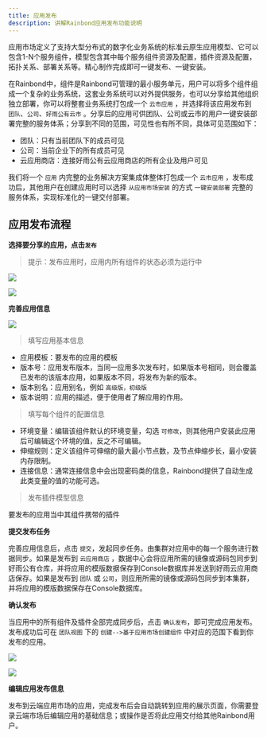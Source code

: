 ```yaml
---
title: 应用发布
description: 讲解Rainbond应用发布功能说明
---
```


应用市场定义了支持大型分布式的数字化业务系统的标准云原生应用模型、它可以包含1-N个服务组件，模型包含其中每个服务组件资源及配置，插件资源及配置，拓扑关系、部署关系等。精心制作完成即可一键发布、一键安装。

在Rainbond中，组件是Rainbond可管理的最小服务单元，用户可以将多个组件组成一个复杂的业务系统，这套业务系统可以对外提供服务，也可以分享给其他组织独立部署，你可以将整套业务系统打包成一个 `云市应用` ，并选择将该应用发布到 `团队`、`公司`、`好雨公有云市` 。分享后的应用可供团队、公司或云市的用户一键安装部署完整的服务体系；分享到不同的范围，可见性也有所不同，具体可见范围如下：

* 团队：只有当前团队下的成员可见
* 公司：当前企业下的所有成员可见
* 云应用商店：连接好雨公有云应用商店的所有企业及用户可见

我们将一个 `应用` 内完整的业务解决方案集成体整体打包成一个 `云市应用` ，发布成功后，其他用户在创建应用时可以选择 `从应用市场安装` 的方式 `一键安装部署` 完整的服务体系，实现标准化的一键交付部署。


## 应用发布流程

**选择要分享的应用，点击`发布`**

> 提示：发布应用时，应用内所有组件的状态必须为运行中

![](https://static.goodrain.com/images/docs/5.2/user-manual/app-manage/share-app/Application%20Publishing.png)

![](https://static.goodrain.com/images/docs/5.2/user-manual/app-manage/share-app/Local%20release.png)

**完善应用信息**

![](https://static.goodrain.com/images/docs/5.2/user-manual/app-manage/share-app/edit.png)

> 填写应用基本信息

* 应用模板：要发布的应用的模板
* 版本号：应用发布版本，当同一应用多次发布时，如果版本号相同，则会覆盖已发布的该版本应用，如果版本不同，将发布为新的版本。
* 版本别名：应用别名，例如 `高级版，初级版`
* 版本说明：应用的描述，便于使用者了解应用的作用。


> 填写每个组件的配置信息

* 环境变量：编辑该组件默认的环境变量，勾选 `可修改`，则其他用户安装此应用后可编辑这个环境的值，反之不可编辑。
* 伸缩规则：定义该组件可伸缩的最大最小节点数，及节点伸缩步长，最小安装内存限制。
* 连接信息：通常连接信息中会出现密码类的信息，Rainbond提供了自动生成此类变量的值的功能可选。

> 发布插件模型信息 
 
要发布的应用当中其组件携带的插件


**提交发布任务**

完善应用信息后，点击 `提交`，发起同步任务。由集群对应用中的每一个服务进行数据同步。如果是发布到 `云应用商店` ，数据中心会将应用所需的镜像或源码包同步到好雨公有仓库，并将应用的模版数据保存到Console数据库并发送到好雨云应用商店保存。如果是发布到 `团队` 或 `公司`，则应用所需的镜像或源码包同步到本集群，并将应用的模版数据保存在Console数据库。


**确认发布**

当应用中的所有组件及插件全部完成同步后，点击 `确认发布`，即可完成应用发布。发布成功后可在 `团队视图` 下的 `创建-->基于应用市场创建组件` 中对应的范围下看到你发布的应用。

![](https://static.goodrain.com/images/docs/5.2/user-manual/app-manage/share-app/Application%20sync.png)

![](https://static.goodrain.com/images/docs/5.2/user-manual/app-manage/share-app/nginx.png)

**编辑应用发布信息**

发布到云端应用市场的应用，完成发布后会自动跳转到应用的展示页面，你需要登录云端市场后编辑应用的基础信息；或操作是否将此应用交付给其他Rainbond用户。



